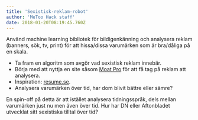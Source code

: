 ```yaml
---
title: 'Sexistisk-reklam-robot'
author: 'MeToo Hack staff'
date: 2018-01-20T08:19:45.760Z
---
```

Använd machine learning bibliotek för bildigenkänning och analysera reklam (banners, sök, tv, print) för att hissa/dissa varumärken som är bra/dåliga på en skala.

- Ta fram en algoritm som avgör vad sexistisk reklam innebär.
- Börja med att nyttja en site såsom [Moat Pro](https://moat.com/advertiser/ikea?end_date=2018-01-14&filter=all&report_type=display&start_date=2012-05-01]) för att få tag på reklam att analysera.
- Inspiration: [resume.se](https://www.resume.se/nyheter/artiklar/2018/01/11/nu-ska-den-sexistiska-reklamen-kartlaggas/).
- Analysera varumärken över tid, har dom blivit bättre eller sämre?

En spin-off på detta är att istället analysera tidningsspråk, dels mellan varumärken just nu men även över tid. Hur har DN eller Aftonbladet utvecklat sitt sexistiska tilltal över tid?

